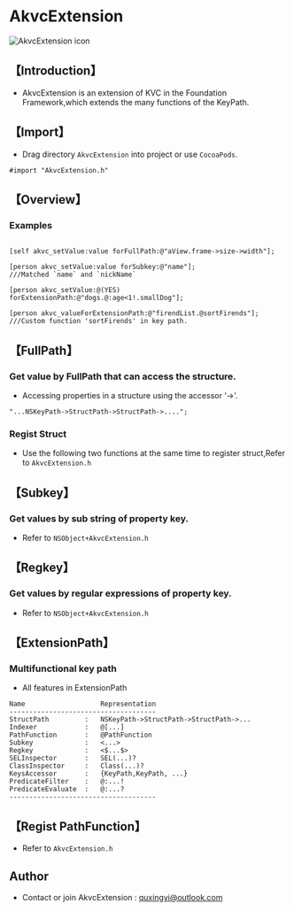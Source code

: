 # AkvcExtension
![AkvcExtension icon](http://ico.58pic.com/iconset01/Simple-Social-Media-Icons/gif/154298.gif)

## 【Introduction】
* AkvcExtension is an extension of KVC in the Foundation Framework,which extends the many functions of the KeyPath.

## 【Import】
* Drag directory `AkvcExtension` into project or use `CocoaPods`.
```objc
#import "AkvcExtension.h"
```


## 【Overview】
### Examples
```objc

[self akvc_setValue:value forFullPath:@"aView.frame->size->width"];

[person akvc_setValue:value forSubkey:@"name"];
///Matched `name` and `nickName`

[person akvc_setValue:@(YES) forExtensionPath:@"dogs.@:age<1!.smallDog"];

[person akvc_valueForExtensionPath:@"firendList.@sortFirends"];
///Custom function 'sortFirends' in key path.

```

## 【FullPath】
###  Get value by FullPath that can access the structure.
-  Accessing properties in a structure using the accessor '->'.
```objc
"...NSKeyPath->StructPath->StructPath->....";
```
### Regist Struct
-  Use the following two functions at the same time to register struct,Refer to `AkvcExtension.h`

## 【Subkey】
### Get values by sub string of property key.
- Refer to `NSObject+AkvcExtension.h`

## 【Regkey】
### Get values by regular expressions of property key.
- Refer to `NSObject+AkvcExtension.h`


## 【ExtensionPath】
### Multifunctional key path
- All features in ExtensionPath
```objc
Name                   Representation
-------------------------------------
StructPath         :   NSKeyPath->StructPath->StructPath->...
Indexer            :   @[...]
PathFunction       :   @PathFunction
Subkey             :   <...>
Regkey             :   <$...$>
SELInspector       :   SEL(...)?
ClassInspector     :   Class(...)?
KeysAccessor       :   {KeyPath,KeyPath, ...}
PredicateFilter    :   @:...!
PredicateEvaluate  :   @:...?
-------------------------------------
```


## 【Regist PathFunction】
- Refer to `AkvcExtension.h`


## Author
- Contact or join AkvcExtension : quxingyi@outlook.com
